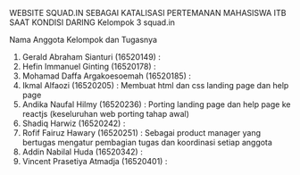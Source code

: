 WEBSITE SQUAD.IN SEBAGAI KATALISASI PERTEMANAN MAHASISWA ITB SAAT KONDISI DARING
Kelompok 3 squad.in

Nama Anggota Kelompok dan Tugasnya
1. Gerald Abraham Sianturi (16520149) :
2. Hefin Immanuel Ginting (16520178) :
3. Mohamad Daffa Argakoesoemah (16520185) :
4. Ikmal Alfaozi (16520205) : Membuat html dan css landing page dan help page
5. Andika Naufal Hilmy (16520236) : Porting landing page dan help page ke reactjs (keseluruhan web porting tahap awal)
6. Shadiq Harwiz (16520242) :
7. Rofif Fairuz Hawary (16520251) : Sebagai product manager yang bertugas mengatur pembagian tugas dan koordinasi setiap anggota
8. Addin Nabilal Huda (16520342) : 
9. Vincent Prasetiya Atmadja (16520401) :
